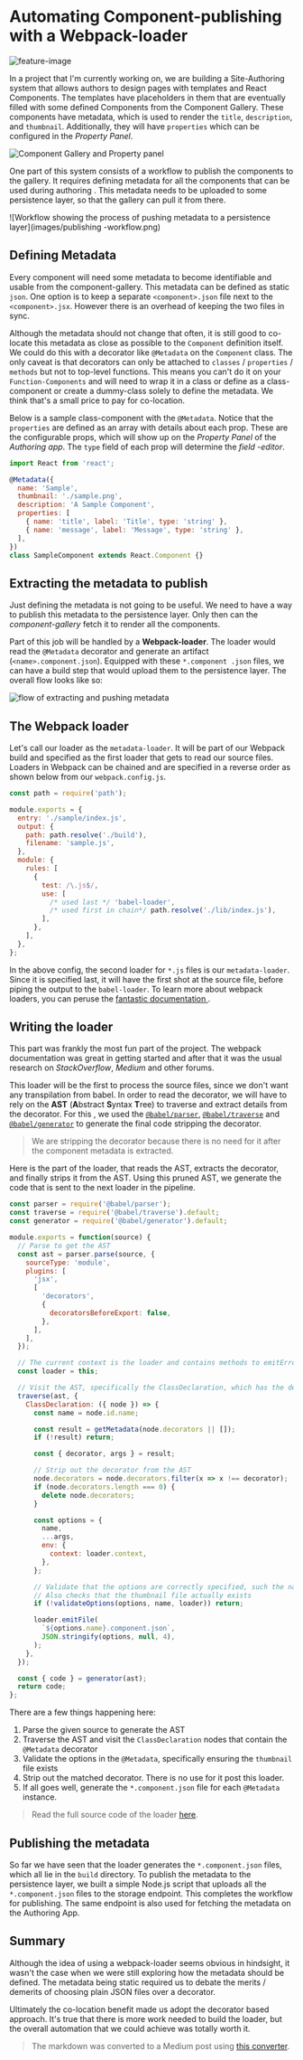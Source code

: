 # Automating Component-publishing with a Webpack-loader

![feature-image](https://unsplash.com/photos/4XvAZN8_WHo)

In a project that I'm currently working on, we are building a Site-Authoring system that allows
authors to design pages with templates and React Components. The templates have placeholders in them that are
eventually filled with some defined Components from the Component Gallery. These components have
metadata, which is used to render the `title`, `description`, and `thumbnail`. Additionally, they
will have `properties` which can be configured in the _Property Panel_.

![Component Gallery and Property panel](images/authoring-app.png)

One part of this system consists of a workflow to publish the components to the
gallery. It requires defining metadata for all the components that can be used during authoring
. This metadata needs to be uploaded to some persistence layer, so that the gallery can pull it from there.

![Workflow showing the process of pushing metadata to a persistence layer](images/publishing
-workflow.png)

## Defining Metadata

Every component will need some metadata to become identifiable and usable from the component-gallery. This metadata can be defined as static `json`. One option is to keep a separate `<component>.json` file
next to the `<component>.jsx`. However there is an overhead of keeping the two files in sync.

Although the metadata should not change that often, it is still good to co-locate this metadata
as close as possible to the `Component` definition itself. We could do this with a decorator like
`@Metadata` on the `Component` class. The only caveat is that decorators can only be attached to
`classes` / `properties` / `methods` but not to top-level functions. This means you can't do it on
your
`Function-Components` and will need to wrap it in a class or define as a class-component or create
a dummy-class solely to define the metadata. We think that's a small price to pay for co-location.

Below is a sample class-component with the `@Metadata`. Notice that the `properties` are defined
as an
array with details about each prop. These are the configurable props, which will show up on the
_Property Panel_ of the _Authoring app_. The `type` field of each prop will determine the _field
-editor_.

```js
import React from 'react';

@Metadata({
  name: 'Sample',
  thumbnail: './sample.png',
  description: 'A Sample Component',
  properties: [
    { name: 'title', label: 'Title', type: 'string' },
    { name: 'message', label: 'Message', type: 'string' },
  ],
})
class SampleComponent extends React.Component {}
```

## Extracting the metadata to publish

Just defining the metadata is not going to be useful. We need to have a way to publish this
metadata to the persistence layer. Only then can the _component-gallery_ fetch it to render all
the components.

Part of this job will be handled by a **Webpack-loader**. The loader would read the `@Metadata`
decorator and generate an artifact (`<name>.component.json`). Equipped with these `*.component .json` files, we can have a build step that would upload them to the persistence layer. The
overall flow looks like so:

![flow of extracting and pushing metadata](images/publishing-workflow.png)

## The Webpack loader

Let's call our loader as the `metadata-loader`. It will be part of our Webpack build and
specified as the first loader that gets to read our source files. Loaders in Webpack can be
chained and are specified in a reverse order as shown below from our `webpack.config.js`.

```js
const path = require('path');

module.exports = {
  entry: './sample/index.js',
  output: {
    path: path.resolve('./build'),
    filename: 'sample.js',
  },
  module: {
    rules: [
      {
        test: /\.js$/,
        use: [
          /* used last */ 'babel-loader',
          /* used first in chain*/ path.resolve('./lib/index.js'),
        ],
      },
    ],
  },
};
```

In the above config, the second loader for `*.js` files is our `metadata-loader`. Since it is
specified last, it will have the first shot at the source file, before piping the output to the
`babel-loader`. To learn more about webpack loaders, you can peruse the [fantastic documentation
](https://webpack.js.org/api/loaders/).

## Writing the loader

This part was frankly the most fun part of the project. The webpack documentation was great in
getting started and after that it was the usual research on _StackOverflow_, _Medium_ and other
forums.

This loader will be the first to process the source files, since we don't want any
transpilation from babel. In order to read the decorator, we will have to rely on the **AST**
(**A**bstract **S**yntax **T**ree) to traverse and extract details from the decorator. For this
, we used the [`@babel/parser`](https://babeljs.io/docs/en/babel-parser),
[`@babel/traverse`](https://babeljs.io/docs/en/babel-traverse) and
[`@babel/generator`](https://babeljs.io/docs/en/babel-generator) to generate
the final code stripping the decorator.

> We are stripping the decorator because there is no need for it after the component metadata is
> extracted.

Here is the part of the loader, that reads the AST, extracts the decorator, and finally strips it
from the AST. Using this pruned AST, we generate the code that is sent to the next loader in
the pipeline.

```js
const parser = require('@babel/parser');
const traverse = require('@babel/traverse').default;
const generator = require('@babel/generator').default;

module.exports = function(source) {
  // Parse to get the AST
  const ast = parser.parse(source, {
    sourceType: 'module',
    plugins: [
      'jsx',
      [
        'decorators',
        {
          decoratorsBeforeExport: false,
        },
      ],
    ],
  });

  // The current context is the loader and contains methods to emitError, emitFile etc.
  const loader = this;

  // Visit the AST, specifically the ClassDeclaration, which has the decorator
  traverse(ast, {
    ClassDeclaration: ({ node }) => {
      const name = node.id.name;

      const result = getMetadata(node.decorators || []);
      if (!result) return;

      const { decorator, args } = result;

      // Strip out the decorator from the AST
      node.decorators = node.decorators.filter(x => x !== decorator);
      if (node.decorators.length === 0) {
        delete node.decorators;
      }

      const options = {
        name,
        ...args,
        env: {
          context: loader.context,
        },
      };

      // Validate that the options are correctly specified, such the name, description, thumbnail.
      // Also checks that the thumbnail file actually exists
      if (!validateOptions(options, name, loader)) return;

      loader.emitFile(
        `${options.name}.component.json`,
        JSON.stringify(options, null, 4),
      );
    },
  });

  const { code } = generator(ast);
  return code;
};
```

There are a few things happening here:

1. Parse the given source to generate the AST
1. Traverse the AST and visit the `ClassDeclaration` nodes that contain the `@Metadata` decorator
1. Validate the options in the `@Metadata`, specifically ensuring the `thumbnail` file exists
1. Strip out the matched decorator. There is no use for it post this loader.
1. If all goes well, generate the `*.component.json` file for each `@Metadata` instance.

> Read the full source code of the loader [here](lib/index.js).

## Publishing the metadata

So far we have seen that the loader generates the `*.component.json` files, which all lie in the
`build` directory. To publish the metadata to the persistence layer, we built a simple Node.js
script that uploads all the `*.component.json` files to the storage endpoint. This completes the
workflow for publishing.
The same endpoint is also used for fetching the metadata on the Authoring App.

## Summary

Although the idea of using a webpack-loader seems obvious in hindsight, it wasn't the case when
we were still exploring how the metadata should be defined. The metadata being static required
us to debate the merits / demerits of choosing plain JSON files over a decorator.

Ultimately
the co-location benefit made us adopt the decorator based approach. It's true that there is
more work needed to build the loader, but the overall automation that we could achieve was
totally worth it.

> The markdown was converted to a Medium post using [this converter](http://markdown-to-medium.surge.sh/).
